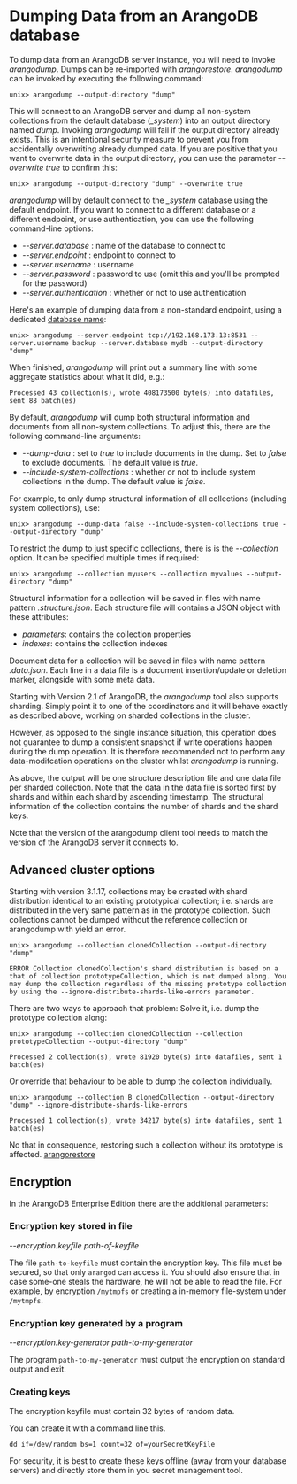 Dumping Data from an ArangoDB database
======================================

To dump data from an ArangoDB server instance, you will need to invoke _arangodump_.
Dumps can be re-imported with _arangorestore_. _arangodump_ can be invoked by executing
the following command:

    unix> arangodump --output-directory "dump"

This will connect to an ArangoDB server and dump all non-system collections from
the default database (*_system*) into an output directory named *dump*.
Invoking _arangodump_ will fail if the output directory already exists. This is
an intentional security measure to prevent you from accidentally overwriting already
dumped data. If you are positive that you want to overwrite data in the output 
directory, you can use the parameter *--overwrite true* to confirm this:

    unix> arangodump --output-directory "dump" --overwrite true

_arangodump_ will by default connect to the *_system* database using the default
endpoint. If you want to connect to a different database or a different endpoint, 
or use authentication, you can use the following command-line options:

* *--server.database <string>*: name of the database to connect to
* *--server.endpoint <string>*: endpoint to connect to
* *--server.username <string>*: username
* *--server.password <string>*: password to use (omit this and you'll be prompted for the
  password)
* *--server.authentication <bool>*: whether or not to use authentication

Here's an example of dumping data from a non-standard endpoint, using a dedicated
[database name](../Appendix/Glossary.md#database-name):

    unix> arangodump --server.endpoint tcp://192.168.173.13:8531 --server.username backup --server.database mydb --output-directory "dump"

When finished, _arangodump_ will print out a summary line with some aggregate 
statistics about what it did, e.g.:

    Processed 43 collection(s), wrote 408173500 byte(s) into datafiles, sent 88 batch(es)

By default, _arangodump_ will dump both structural information and documents from all
non-system collections. To adjust this, there are the following command-line 
arguments:

* *--dump-data <bool>*: set to *true* to include documents in the dump. Set to *false* 
  to exclude documents. The default value is *true*.
* *--include-system-collections <bool>*: whether or not to include system collections
  in the dump. The default value is *false*.
  
For example, to only dump structural information of all collections (including system
collections), use:

    unix> arangodump --dump-data false --include-system-collections true --output-directory "dump"

To restrict the dump to just specific collections, there is is the *--collection* option.
It can be specified multiple times if required:
    
    unix> arangodump --collection myusers --collection myvalues --output-directory "dump"

Structural information for a collection will be saved in files with name pattern 
*<collection-name>.structure.json*. Each structure file will contains a JSON object 
with these attributes:
- *parameters*: contains the collection properties
- *indexes*: contains the collection indexes

Document data for a collection will be saved in files with name pattern 
*<collection-name>.data.json*. Each line in a data file is a document insertion/update or
deletion marker, alongside with some meta data.

Starting with Version 2.1 of ArangoDB, the *arangodump* tool also
supports sharding. Simply point it to one of the coordinators and it
will behave exactly as described above, working on sharded collections
in the cluster.

However, as opposed to the single instance situation, this operation 
does not guarantee to dump a consistent snapshot if write operations 
happen during the dump operation. It is therefore recommended not to 
perform any data-modifcation operations on the cluster whilst *arangodump* 
is running.

As above, the output will be one structure description file and one data
file per sharded collection. Note that the data in the data file is
sorted first by shards and within each shard by ascending timestamp. The
structural information of the collection contains the number of shards
and the shard keys.

Note that the version of the arangodump client tool needs to match the 
version of the ArangoDB server it connects to.
    

Advanced cluster options
------------------------

Starting with version 3.1.17, collections may be created with shard
distribution identical to an existing prototypical collection;
i.e. shards are distributed in the very same pattern as in the
prototype collection. Such collections cannot be dumped without the
reference collection or arangodump with yield an error.

    unix> arangodump --collection clonedCollection --output-directory "dump"

    ERROR Collection clonedCollection's shard distribution is based on a that of collection prototypeCollection, which is not dumped along. You may dump the collection regardless of the missing prototype collection by using the --ignore-distribute-shards-like-errors parameter.

There are two ways to approach that problem: Solve it, i.e. dump the
prototype collection along:

    unix> arangodump --collection clonedCollection --collection prototypeCollection --output-directory "dump"
    
    Processed 2 collection(s), wrote 81920 byte(s) into datafiles, sent 1 batch(es)

Or override that behaviour to be able to dump the collection
individually.

    unix> arangodump --collection B clonedCollection --output-directory "dump" --ignore-distribute-shards-like-errors
    
    Processed 1 collection(s), wrote 34217 byte(s) into datafiles, sent 1 batch(es)

No that in consequence, restoring such a collection without its
prototype is affected. [arangorestore](Arangorestore.md)


Encryption
----------

In the ArangoDB Enterprise Edition there are the additional parameters:

### Encryption key stored in file

*--encryption.keyfile path-of-keyfile*

The file `path-to-keyfile` must contain the encryption key. This
file must be secured, so that only `arangod` can access it. You should
also ensure that in case some-one steals the hardware, he will not be
able to read the file. For example, by encryption `/mytmpfs` or
creating a in-memory file-system under `/mytmpfs`.

### Encryption key generated by a program

*--encryption.key-generator path-to-my-generator*

The program `path-to-my-generator` must output the encryption on
standard output and exit.

### Creating keys

The encryption keyfile must contain 32 bytes of random data.

You can create it with a command line this.

```
dd if=/dev/random bs=1 count=32 of=yourSecretKeyFile
```

For security, it is best to create these keys offline (away from your
database servers) and directly store them in you secret management
tool.

